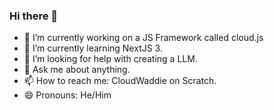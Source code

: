 ### Hi there 👋
- 🔭 I’m currently working on a JS Framework called cloud.js
- 🌱 I’m currently learning NextJS 3.
- 🤔 I’m looking for help with creating a LLM.
- 💬 Ask me about anything.
- 📫 How to reach me: CloudWaddie on Scratch.
- 😄 Pronouns: He/Him

